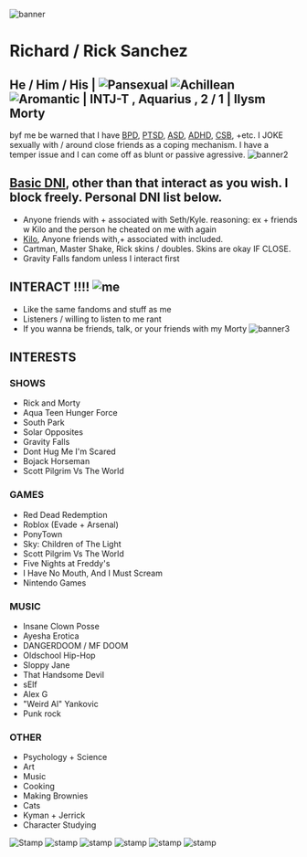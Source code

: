  ![banner](https://media.discordapp.net/attachments/1319074753880788995/1319550919347798047/Untitled3_20241219232312.png?ex=67665f0f&is=67650d8f&hm=7eccfe6c3e8cfaf5b31b3b4bec13690c6e75d4af68d488d1e5e33890caf9cd22&=&format=webp&quality=lossless&width=920&height=517) 
  # Richard / Rick Sanchez

  ## He / Him / His   |   ![Pansexual](https://media.discordapp.net/attachments/1319074753880788995/1319106863173730394/pansexual-3-stripes-21-pxx.png?ex=67661300&is=6764c180&hm=2e18af061704b6faf6694c0dff672605a0ab9bfbc2a6ea75700e46d03f111851&=&format=webp&quality=lossless&width=26&height=26) ![Achillean](https://media.discordapp.net/attachments/1319074753880788995/1319106863521861673/achillean-3-stripes-20-px.png?ex=67661300&is=6764c180&hm=ad401d0a6bef4a4fd4a6f63e1dd8144f474116817dbc34c0801ea5a23b30a11c&=&format=webp&quality=lossless&width=25&height=25) ![Aromantic](https://media.discordapp.net/attachments/1319074753880788995/1319106863744417873/aromantic-5-stripes-20-px.png?ex=67661300&is=6764c180&hm=125e580bea9047d62a9efa0025b0e9641e70945bc57691ad9c437c8e685557a9&=&format=webp&quality=lossless&width=25&height=25)  | INTJ-T , Aquarius , 2 / 1 | Ilysm Morty
byf me be warned that I have [BPD](https://www.mayoclinic.org/diseases-conditions/borderline-personality-disorder/symptoms-causes/syc-20370237), [PTSD](https://www.mayoclinic.org/diseases-conditions/post-traumatic-stress-disorder/symptoms-causes/syc-20355967#:~:text=Post%2Dtraumatic%20stress%20disorder%20(PTSD)%20is%20a%20mental%20health,uncontrollable%20thoughts%20about%20the%20event.), [ASD](https://www.mayoclinic.org/diseases-conditions/autism-spectrum-disorder/symptoms-causes/syc-20352928), [ADHD](https://www.mayoclinic.org/diseases-conditions/adult-adhd/symptoms-causes/syc-20350878), [CSB](https://www.mayoclinic.org/diseases-conditions/compulsive-sexual-behavior/symptoms-causes/syc-20360434), +etc. I JOKE sexually with / around close friends as a coping mechanism. I have a temper issue and I can come off as blunt or passive agressive.
![banner2](https://media.discordapp.net/attachments/1319074753880788995/1319550919993593926/Untitled3_20241219232248.png?ex=67665f0f&is=67650d8f&hm=87ed78e436e985f2084351ffe2410a7f8130589bbbfd6d8f7c67b0234cf28cb6&=&format=webp&quality=lossless&width=920&height=517)
## [Basic DNI](https://listography.com/dontinteract), other than that interact as you wish. I block freely. Personal DNI list below.
-  Anyone friends with + associated with Seth/Kyle. reasoning: ex + friends w Kilo and the person he cheated on me with again 
- [Kilo](https://docs.google.com/document/d/1sbPk6Lbz1WlNXDhX_iy1KCiK76hT8tJYvRlX5CgWKUA/edit?tab=t.0), Anyone friends with,+ associated with included.
- Cartman, Master Shake, Rick skins / doubles. Skins are okay IF CLOSE.
- Gravity Falls fandom unless I interact first
## INTERACT !!!! ![me](https://media.discordapp.net/attachments/1319074753880788995/1319644787707609140/tumblr_5b9b195d46d089b55835ec7422e23ca1_490cc2d4_75.png?ex=6766b67b&is=676564fb&hm=ef91901c5bc8443e6c2432e2a605f2edd8f6269320bfbce3e5c83fee474ef18e&=&format=webp&quality=lossless&width=46&height=51)
- Like the same fandoms and stuff as me
- Listeners / willing to listen to me rant
- If you wanna be friends, talk, or your friends with my Morty
![banner3](https://media.discordapp.net/attachments/1319074753880788995/1319550919691599882/Untitled3_20241219232259.png?ex=67665f0f&is=67650d8f&hm=cc9d26a5447f4481bddbaaa1c34ae14c48e9c60be38826eae393dae5fab2a2bc&=&format=webp&quality=lossless&width=920&height=517)
## INTERESTS
### SHOWS
- Rick and Morty
- Aqua Teen Hunger Force
- South Park
- Solar Opposites
- Gravity Falls
- Dont Hug Me I'm Scared
- Bojack Horseman
- Scott Pilgrim Vs The World
### GAMES
- Red Dead Redemption
- Roblox (Evade + Arsenal)
- PonyTown
- Sky: Children of The Light
- Scott Pilgrim Vs The World
- Five Nights at Freddy's
- I Have No Mouth, And I Must Scream
- Nintendo Games
### MUSIC
- Insane Clown Posse
- Ayesha Erotica
- DANGERDOOM / MF DOOM
- Oldschool Hip-Hop
- Sloppy Jane
- That Handsome Devil
- sElf
- Alex G
- "Weird Al" Yankovic
- Punk rock
### OTHER
- Psychology + Science
- Art
- Music
- Cooking
- Making Brownies
- Cats
- Kyman + Jerrick
- Character Studying
  
![Stamp](https://media.discordapp.net/attachments/1319074753880788995/1319644786629808168/tumblr_5df03ec1f72b48daa0d331919d2b2247_86a2356c_100.webp?ex=6766b67a&is=676564fa&hm=4bc7100c0c3325bd69716ae92eec4378797b6992a4d1a066071bedb5f1bb20bb&=&animated=true&width=125&height=68) ![stamp](https://media.discordapp.net/attachments/1319074753880788995/1319644786851975189/tumblr_2b1826ed139f0326a31238f59db21bc3_507d6fe9_100.png?ex=6766b67b&is=676564fb&hm=6078f3e4f05a07c8aee875ddab7e268e972db2d43c3ae814924b353e02a8db14&=&format=webp&quality=lossless&width=118&height=70) ![stamp](https://media.discordapp.net/attachments/1319074753880788995/1319644787980374058/tumblr_c07452103fc64e81a653de54296b6445_fa652e99_100.png?ex=6766b67b&is=676564fb&hm=3d3c36de08b90c179cefb9b310582528582c18cdfba9b349153065be2a89e8a5&=&format=webp&quality=lossless&width=123&height=70) ![stamp](https://media.discordapp.net/attachments/1319074753880788995/1319644787506286642/tumblr_4c83deb03358b16d854af39594a137c6_4dd7c0b2_100.png?ex=6766b67b&is=676564fb&hm=f3528ccb670aeeb76b412228ba081973636cc59e37d1902087746d725cd11721&=&format=webp&quality=lossless&width=118&height=70) ![stamp](https://media.discordapp.net/attachments/1319074753880788995/1319644787279925349/tumblr_422e4bd84c2a97ee134f0cc293bf2e53_3e139e70_100.png?ex=6766b67b&is=676564fb&hm=74d7755d03ac8a1752592ac33a3b21ac8034070b33d7c8a849f60eb4cf79d67a&=&format=webp&quality=lossless&width=123&height=70) ![stamp](https://media.discordapp.net/attachments/1319074753880788995/1319644787053297674/tumblr_3ba84be3f2ec45364024f7c9d86f5f92_ee065a07_100.webp?ex=6766b67b&is=676564fb&hm=fe546b81ec12a02661310c13b1211c983d4a39bfb09fbf87aa204029a8c72a20&=&animated=true&width=123&height=70)
